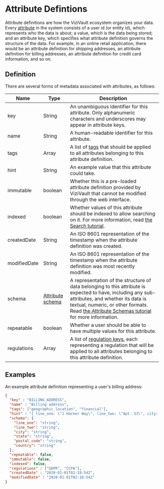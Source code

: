 # Attribute Defintions

Attribute definitions are how the ViziVault ecosystem organizes your data. Every [attribute](/glossary/attribute) in the system consists of a user id (or entity id), which represents who the data is about; a value, which is the data being stored; and an attribute key, which specifies what attribute definition governs the structure of the data. For example, in an online retail application, there would be an attribute definition for shipping addresses, an attribute definition for billing addresses, an attribute definition for credit card information, and so on.

## Definition

There are several forms of metadata associated with attributes, as follows:

|Name |Type |Description|
|-----|-----|-----------|
|key|String|An unambiguous identifier for this attribute. Only alphanumeric characters and underscores may appear in attribute keys.|
|name|String|A human-readable identifier for this attribute.|
|tags|Array<String>|A list of [tags](/glossary/tag) that should be applied to all attributes belonging to this attribute definition.|
|hint|String|An example value that this attribute could take.|
|immutable|boolean|Whether this is a pre-loaded attribute definition provided by ViziVault that cannot be modified through the web interface.|
|indexed|boolean|Whether values of this attribute should be indexed to allow searching on it. For more information, read [the Search tutorial](/tutorials/search).|
|createdDate|String|An ISO 8601 representation of the timestamp when the attribute definition was created.|
|modifiedDate|String|An ISO 8601 representation of the timestamp when the attribute definition was most recently modified.|
|schema|[Attribute schema](/tutorials/attribute-schemas)|A representation of the structure of data belonging to this attribute is expected to have, including any sub-attributes, and whether its data is textual, numeric, or other formats. Read [the Attribute Schemas tutorial](/tutorials/attribute-schemas) for more information.|
|repeatable|boolean|Whether a user should be able to have multiple values for this attribute.|
|regulations|Array<String>|A list of [regulation keys](/glossary/regulation), each representing a regulation that will be applied to all attributes belonging to this attribute definition.|

## Examples

An example attribute definition representing a user's billing address:

```json
{
  "key" : "BILLING_ADDRESS",
  "name" : "Billing address",
  "tags": ["geographic_location", "financial"],
  "hint" : "{ line_one: \"1 Hacker Way\", line_two: \"Apt. 53\", city: \"Menlo Park\", state: \"California\", postal_code: \"94025-1456\", country: \"USA\"}",
  "schema": {
    "line_one": "string",
    "line_two": "string",
    "city": "string",
    "state": "string",
    "postal_code": "string",
    "country": "string"
  },
  "repeatable": false,
  "immutable": false,
  "indexed": false,
  "regulations" : ["GDPR", "CCPA"],
  "createdDate" : "2020-01-01T02:18:54Z",
  "modifiedDate" : "2020-01-01T02:18:54Z"
}
```
